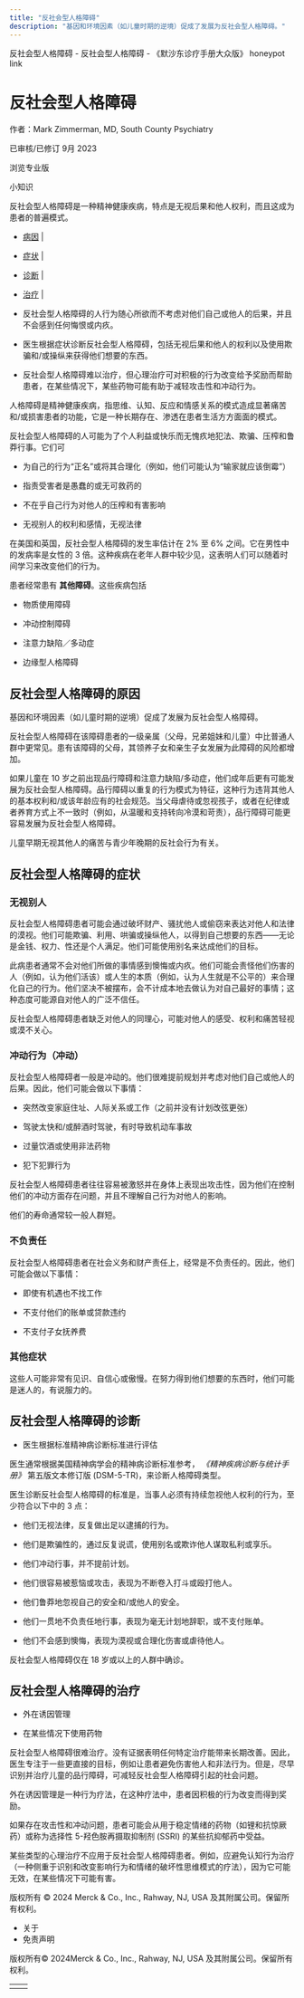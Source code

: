 ```yaml
---
title: "反社会型人格障碍"
description: "基因和环境因素（如儿童时期的逆境）促成了发展为反社会型人格障碍。"
---
```


﻿反社会型人格障碍 \- 反社会型人格障碍 \- 《默沙东诊疗手册大众版》 honeypot link

# 反社会型人格障碍

作者：Mark Zimmerman, MD, South County Psychiatry

已审核/已修订 9月 2023

浏览专业版

小知识

反社会型人格障碍是一种精神健康疾病，特点是无视后果和他人权利，而且这成为患者的普遍模式。

- [病因](#病因_v36026566_zh) \|
- [症状](#症状_v36026573_zh) \|
- [诊断](#诊断_v36026607_zh) \|
- [治疗](#治疗_v36026632_zh) \|

- 反社会型人格障碍的人行为随心所欲而不考虑对他们自己或他人的后果，并且不会感到任何悔恨或内疚。

- 医生根据症状诊断反社会型人格障碍，包括无视后果和他人的权利以及使用欺骗和/或操纵来获得他们想要的东西。

- 反社会型人格障碍难以治疗，但心理治疗可对积极的行为改变给予奖励而帮助患者，在某些情况下，某些药物可能有助于减轻攻击性和冲动行为。


人格障碍是精神健康疾病，指思维、认知、反应和情感关系的模式造成显著痛苦和/或损害患者的功能，它是一种长期存在、渗透在患者生活方方面面的模式。

反社会型人格障碍的人可能为了个人利益或快乐而无愧疚地犯法、欺骗、压榨和鲁莽行事。它们可

- 为自己的行为“正名”或将其合理化（例如，他们可能认为“输家就应该倒霉”）

- 指责受害者是愚蠢的或无可救药的

- 不在乎自己行为对他人的压榨和有害影响

- 无视别人的权利和感情，无视法律


在美国和英国，反社会型人格障碍的发生率估计在 2% 至 6% 之间。它在男性中的发病率是女性的 3 倍。这种疾病在老年人群中较少见，这表明人们可以随着时间学习来改变他们的行为。

患者经常患有 **其他障碍**。这些疾病包括

- 物质使用障碍

- 冲动控制障碍

- 注意力缺陷／多动症

- 边缘型人格障碍


## 反社会型人格障碍的原因

基因和环境因素（如儿童时期的逆境）促成了发展为反社会型人格障碍。

反社会型人格障碍在该障碍患者的一级亲属（父母，兄弟姐妹和儿童）中比普通人群中更常见。患有该障碍的父母，其领养子女和亲生子女发展为此障碍的风险都增加。

如果儿童在 10 岁之前出现品行障碍和注意力缺陷/多动症，他们成年后更有可能发展为反社会型人格障碍。品行障碍以重复的行为模式为特征，这种行为违背其他人的基本权利和/或该年龄应有的社会规范。当父母虐待或忽视孩子，或者在纪律或者养育方式上不一致时（例如，从温暖和支持转向冷漠和苛责），品行障碍可能更容易发展为反社会型人格障碍。

儿童早期无视其他人的痛苦与青少年晚期的反社会行为有关。

## 反社会型人格障碍的症状

### 无视别人

反社会型人格障碍患者可能会通过破坏财产、骚扰他人或偷窃来表达对他人和法律的漠视。他们可能欺骗、利用、哄骗或操纵他人，以得到自己想要的东西——无论是金钱、权力、性还是个人满足。他们可能使用别名来达成他们的目标。

此病患者通常不会对他们所做的事情感到懊悔或内疚。他们可能会责怪他们伤害的人（例如，认为他们活该）或人生的本质（例如，认为人生就是不公平的）来合理化自己的行为。他们坚决不被摆布，会不计成本地去做认为对自己最好的事情；这种态度可能源自对他人的广泛不信任。

反社会型人格障碍患者缺乏对他人的同理心，可能对他人的感受、权利和痛苦轻视或漠不关心。

### 冲动行为（冲动）

反社会型人格障碍者一般是冲动的。他们很难提前规划并考虑对他们自己或他人的后果。因此，他们可能会做以下事情：

- 突然改变家庭住址、人际关系或工作（之前并没有计划改弦更张）

- 驾驶太快和/或醉酒时驾驶，有时导致机动车事故

- 过量饮酒或使用非法药物

- 犯下犯罪行为


反社会型人格障碍患者往往容易被激怒并在身体上表现出攻击性，因为他们在控制他们的冲动方面存在问题，并且不理解自己行为对他人的影响。

他们的寿命通常较一般人群短。

### 不负责任

反社会型人格障碍患者在社会义务和财产责任上，经常是不负责任的。因此，他们可能会做以下事情：

- 即使有机遇也不找工作

- 不支付他们的账单或贷款违约

- 不支付子女抚养费


### 其他症状

这些人可能非常有见识、自信心或傲慢。在努力得到他们想要的东西时，他们可能是迷人的，有说服力的。

## 反社会型人格障碍的诊断

- 医生根据标准精神病诊断标准进行评估


医生通常根据美国精神病学会的精神病诊断标准参考， _《精神疾病诊断与统计手册》_ 第五版文本修订版 (DSM-5-TR)，来诊断人格障碍类型。

医生诊断反社会型人格障碍的标准是，当事人必须有持续忽视他人权利的行为，至少符合以下中的 3 点：

- 他们无视法律，反复做出足以逮捕的行为。

- 他们是欺骗性的，通过反复说谎，使用别名或欺诈他人谋取私利或享乐。

- 他们冲动行事，并不提前计划。

- 他们很容易被惹恼或攻击，表现为不断卷入打斗或殴打他人。

- 他们鲁莽地忽视自己的安全和/或他人的安全。

- 他们一贯地不负责任地行事，表现为毫无计划地辞职，或不支付账单。

- 他们不会感到懊悔，表现为漠视或合理化伤害或虐待他人。


反社会型人格障碍仅在 18 岁或以上的人群中确诊。

## 反社会型人格障碍的治疗

- 外在诱因管理

- 在某些情况下使用药物


反社会型人格障碍很难治疗。没有证据表明任何特定治疗能带来长期改善。因此，医生专注于一些更直接的目标，例如让患者避免伤害他人和非法行为。但是，尽早识别并治疗儿童的品行障碍，可减轻反社会型人格障碍引起的社会问题。

外在诱因管理是一种行为疗法，在这种疗法中，患者因积极的行为改变而得到奖励。

如果存在攻击性和冲动问题，患者可能会从用于稳定情绪的药物（如锂和抗惊厥药）或称为选择性 5-羟色胺再摄取抑制剂 (SSRI) 的某些抗抑郁药中受益。

某些类型的心理治疗不应用于反社会型人格障碍患者。例如，应避免认知行为治疗（一种侧重于识别和改变影响行为和情绪的破坏性思维模式的疗法），因为它可能无效，在某些情况下可能有害。



版权所有 © 2024
Merck & Co., Inc., Rahway, NJ, USA 及其附属公司。保留所有权利。

- 关于
- 免责声明

版权所有© 2024Merck & Co., Inc., Rahway, NJ, USA 及其附属公司。保留所有权利。

|     |     |
| --- | --- |
|  |  |